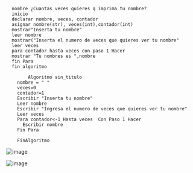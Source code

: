       nombre ¿Cuantas veces quieres q imprima tu nombre?
      inicio
      declarar nombre, veces, contador
      asignar nombre(str), veces(int),contador(int)
      mostrar"Inserta tu nombre"
      leer nombre
      mostrar("Inserta el numero de veces que quieres ver tu nombre"
      leer veces
      para contador hasta veces con paso 1 Hacer 
      mostrar "Tu nombres es ",nombre
      fin Para
      fin algoritmo  
      
            Algoritmo sin_titulo
        nombre = " "
        veces=0
        contador=1
        Escribir "Inserta tu nombre"
        Leer nombre
        Escribir "Ingresa el numero de veces que quieres ver tu nombre"
        Leer veces
        Para contador<-1 Hasta veces  Con Paso 1 Hacer
          Escribir nombre
        Fin Para

        FinAlgoritmo
        
 ![image](https://user-images.githubusercontent.com/107580905/187727144-0a3173ea-c8e0-4693-b86f-8fab4c13e1f3.png)


![image](https://user-images.githubusercontent.com/107580905/187955288-8543e37b-9082-473c-bdbe-e30329ea084e.png)
